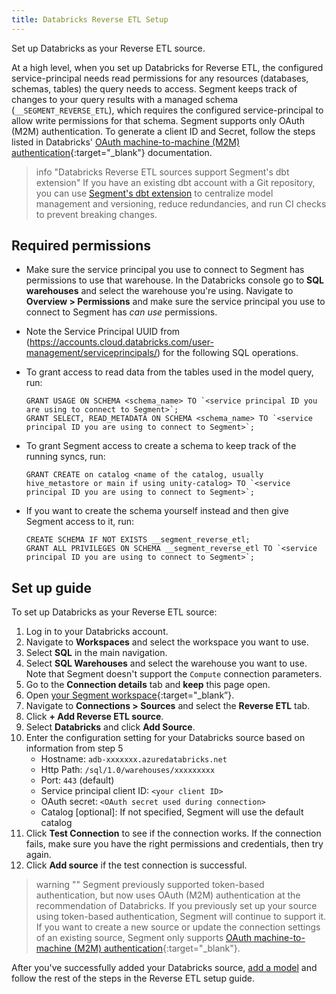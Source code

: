 ```yaml
---
title: Databricks Reverse ETL Setup
---
```


Set up Databricks as your Reverse ETL source. 

At a high level, when you set up Databricks for Reverse ETL, the configured service-principal needs read permissions for any resources (databases, schemas, tables) the query needs to access. Segment keeps track of changes to your query results with a managed schema (`__SEGMENT_REVERSE_ETL`), which requires the configured service-principal to allow write permissions for that schema. Segment supports only OAuth (M2M) authentication. To generate a client ID and Secret, follow the steps listed in Databricks' [OAuth machine-to-machine (M2M) authentication](https://docs.databricks.com/en/dev-tools/auth/oauth-m2m.html){:target="_blank"} documentation.

> info "Databricks Reverse ETL sources support Segment's dbt extension"
> If you have an existing dbt account with a Git repository, you can use [Segment's dbt extension](/docs/segment-app/extensions/dbt/) to centralize model management and versioning, reduce redundancies, and run CI checks to prevent breaking changes.

## Required permissions
* Make sure the service principal you use to connect to Segment has permissions to use that warehouse. In the Databricks console go to **SQL warehouses** and select the warehouse you're using. Navigate to **Overview > Permissions** and make sure the service principal you use to connect to Segment has *can use* permissions.

* Note the Service Principal UUID from (https://accounts.cloud.databricks.com/user-management/serviceprincipals/) for the following SQL operations.

* To grant access to read data from the tables used in the model query, run: 

    ```
    GRANT USAGE ON SCHEMA <schema_name> TO `<service principal ID you are using to connect to Segment>`; 
    GRANT SELECT, READ_METADATA ON SCHEMA <schema_name> TO `<service principal ID you are using to connect to Segment>`; 
    ```

* To grant Segment access to create a schema to keep track of the running syncs, run: 

    ```
    GRANT CREATE on catalog <name of the catalog, usually hive_metastore or main if using unity-catalog> TO `<service principal ID you are using to connect to Segment>`;
    ```

* If you want to create the schema yourself instead and then give Segment access to it, run:

    ```
    CREATE SCHEMA IF NOT EXISTS __segment_reverse_etl; 
    GRANT ALL PRIVILEGES ON SCHEMA __segment_reverse_etl TO `<service principal ID you are using to connect to Segment>`;
    ```

## Set up guide

To set up Databricks as your Reverse ETL source:

1. Log in to your Databricks account.
2. Navigate to **Workspaces** and select the workspace you want to use. 
3. Select **SQL** in the main navigation. 
4. Select **SQL Warehouses** and select the warehouse you want to use. Note that Segment doesn't support the `Compute` connection parameters.
5. Go to the **Connection details** tab and **keep** this page open.
6. Open [your Segment workspace](https://app.segment.com/workspaces){:target="_blank”}. 
7. Navigate to **Connections > Sources** and select the **Reverse ETL** tab.
8. Click **+ Add Reverse ETL source**. 
9. Select **Databricks** and click **Add Source**. 
10. Enter the configuration setting for your Databricks source based on information from step 5
    * Hostname: `adb-xxxxxxx.azuredatabricks.net`
    * Http Path: `/sql/1.0/warehouses/xxxxxxxxx`
    * Port: `443` (default)
    * Service principal client ID: `<your client ID>`
    * OAuth secret: `<OAuth secret used during connection>`
    * Catalog [optional]: If not specified, Segment will use the default catalog
11. Click **Test Connection** to see if the connection works. If the connection fails, make sure you have the right permissions and credentials, then try again.
12. Click **Add source** if the test connection is successful. 

> warning ""
> Segment previously supported token-based authentication, but now uses OAuth (M2M) authentication at the recommendation of Databricks.
> If you previously set up your source using token-based authentication, Segment will continue to support it. If you want to create a new source or update the connection settings of an existing source, Segment only supports [OAuth machine-to-machine (M2M) authentication](https://docs.databricks.com/en/dev-tools/auth/oauth-m2m.html){:target="_blank"}.

After you've successfully added your Databricks source, [add a model](/docs/connections/reverse-etl/setup/#step-2-add-a-model) and follow the rest of the steps in the Reverse ETL setup guide. 

